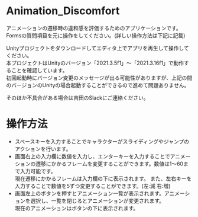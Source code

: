 # Animation_Discomfort
アニメーションの遷移時の違和感を評価するためのアプリケーションです。  
Formsの質問項目を元に操作をしてください。(詳しい操作方法は下記に記載)  

Unityプロジェクトをダウンロードしてエディタ上でアプリを再生して操作してください。  
本プロジェクトはUnityのバージョン「2021.3.5f1」～「2021.3.16f1」で動作することを確認しています。  
初回起動時にバージョン変更のメッセージが出る可能性がありますが、上記の間のバージョンのUnityの場合起動することができるので進めて問題ありません。
  
そのほか不具合がある場合は吉田のSlackにご連絡ください。

# 操作方法
- スペースキーを入力することでキャラクターがスライディングやジャンプのアクションを行います。  
- 画面右上の入力欄に数値を入力し、エンターキーを入力することでアニメーションの遷移にかかるフレームを変更することができます。数値は1～60まで入力可能です。  
現在遷移にかかるフレームは入力欄の下に表示されます。
また、左右キーを入力することで数値を5ずつ変更することができます。(左:減 右:増)  
- 画面左上のボタンを押すとアニメーション一覧が表示されます。アニメーションを選択し、一覧を閉じるとアニメーションが変更されます。  
現在のアニメーションはボタンの下に表示されます。  

